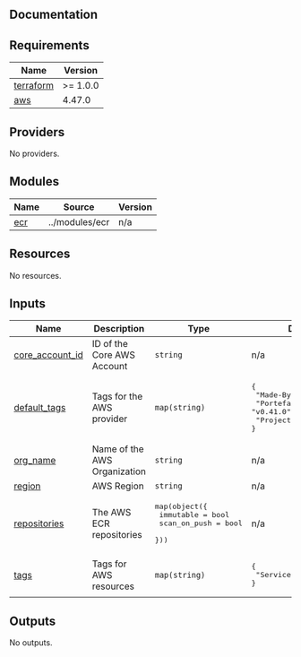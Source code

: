 ## Documentation

<!-- BEGINNING OF PRE-COMMIT-TERRAFORM DOCS HOOK -->

## Requirements

| Name                                                                     | Version  |
| ------------------------------------------------------------------------ | -------- |
| <a name="requirement_terraform"></a> [terraform](#requirement_terraform) | >= 1.0.0 |
| <a name="requirement_aws"></a> [aws](#requirement_aws)                   | 4.47.0   |

## Providers

No providers.

## Modules

| Name                                         | Source         | Version |
| -------------------------------------------- | -------------- | ------- |
| <a name="module_ecr"></a> [ecr](#module_ecr) | ../modules/ecr | n/a     |

## Resources

No resources.

## Inputs

| Name                                                                             | Description                  | Type                                                                         | Default                                                                                                      | Required |
| -------------------------------------------------------------------------------- | ---------------------------- | ---------------------------------------------------------------------------- | ------------------------------------------------------------------------------------------------------------ | :------: |
| <a name="input_core_account_id"></a> [core\_account\_id](#input_core_account_id) | ID of the Core AWS Account   | `string`                                                                     | n/a                                                                                                          |   yes    |
| <a name="input_default_tags"></a> [default\_tags](#input_default_tags)           | Tags for the AWS provider    | `map(string)`                                                                | <pre>{<br> "Made-By": "Terraform",<br> "Portefaix-Version": "v0.41.0",<br> "Project": "Portefaix"<br>}</pre> |    no    |
| <a name="input_org_name"></a> [org\_name](#input_org_name)                       | Name of the AWS Organization | `string`                                                                     | n/a                                                                                                          |   yes    |
| <a name="input_region"></a> [region](#input_region)                              | AWS Region                   | `string`                                                                     | n/a                                                                                                          |   yes    |
| <a name="input_repositories"></a> [repositories](#input_repositories)            | The AWS ECR repositories     | <pre>map(object({<br> immutable = bool<br> scan_on_push = bool<br> }))</pre> | n/a                                                                                                          |   yes    |
| <a name="input_tags"></a> [tags](#input_tags)                                    | Tags for AWS resources       | `map(string)`                                                                | <pre>{<br> "Service": "ECR"<br>}</pre>                                                                       |    no    |

## Outputs

No outputs.

<!-- END OF PRE-COMMIT-TERRAFORM DOCS HOOK -->
